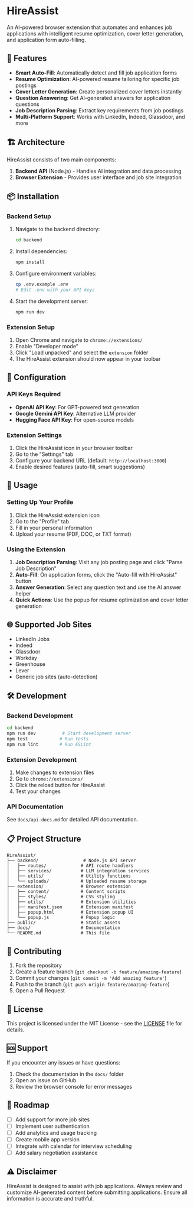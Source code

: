 # HireAssist 

An AI-powered browser extension that automates and enhances job applications with intelligent resume optimization, cover letter generation, and application form auto-filling.

## 🚀 Features 

- **Smart Auto-Fill**: Automatically detect and fill job application forms
- **Resume Optimization**: AI-powered resume tailoring for specific job postings
- **Cover Letter Generation**: Create personalized cover letters instantly
- **Question Answering**: Get AI-generated answers for application questions
- **Job Description Parsing**: Extract key requirements from job postings
- **Multi-Platform Support**: Works with LinkedIn, Indeed, Glassdoor, and more

## 🏗️ Architecture

HireAssist consists of two main components:

1. **Backend API** (Node.js) - Handles AI integration and data processing
2. **Browser Extension** - Provides user interface and job site integration

## 📦 Installation

### Backend Setup

1. Navigate to the backend directory:
   ```bash
   cd backend
   ```

2. Install dependencies:
   ```bash
   npm install
   ```

3. Configure environment variables:
   ```bash
   cp .env.example .env
   # Edit .env with your API keys
   ```

4. Start the development server:
   ```bash
   npm run dev
   ```

### Extension Setup

1. Open Chrome and navigate to `chrome://extensions/`
2. Enable "Developer mode"
3. Click "Load unpacked" and select the `extension` folder
4. The HireAssist extension should now appear in your toolbar

## 🔧 Configuration

### API Keys Required

- **OpenAI API Key**: For GPT-powered text generation
- **Google Gemini API Key**: Alternative LLM provider
- **Hugging Face API Key**: For open-source models

### Extension Settings

1. Click the HireAssist icon in your browser toolbar
2. Go to the "Settings" tab
3. Configure your backend URL (default: `http://localhost:3000`)
4. Enable desired features (auto-fill, smart suggestions)

## 📱 Usage

### Setting Up Your Profile

1. Click the HireAssist extension icon
2. Go to the "Profile" tab
3. Fill in your personal information
4. Upload your resume (PDF, DOC, or TXT format)

### Using the Extension

1. **Job Description Parsing**: Visit any job posting page and click "Parse Job Description"
2. **Auto-Fill**: On application forms, click the "Auto-fill with HireAssist" button
3. **Answer Generation**: Select any question text and use the AI answer helper
4. **Quick Actions**: Use the popup for resume optimization and cover letter generation

## 🌐 Supported Job Sites

- LinkedIn Jobs
- Indeed
- Glassdoor
- Workday
- Greenhouse
- Lever
- Generic job sites (auto-detection)

## 🛠️ Development

### Backend Development

```bash
cd backend
npm run dev          # Start development server
npm test            # Run tests
npm run lint        # Run ESLint
```

### Extension Development

1. Make changes to extension files
2. Go to `chrome://extensions/`
3. Click the reload button for HireAssist
4. Test your changes

### API Documentation

See `docs/api-docs.md` for detailed API documentation.

## 📋 Project Structure

```
HireAssist/
├── backend/                 # Node.js API server
│   ├── routes/             # API route handlers
│   ├── services/           # LLM integration services
│   ├── utils/              # Utility functions
│   └── uploads/            # Uploaded resume storage
├── extension/              # Browser extension
│   ├── content/            # Content scripts
│   ├── styles/             # CSS styling
│   ├── utils/              # Extension utilities
│   ├── manifest.json       # Extension manifest
│   ├── popup.html          # Extension popup UI
│   └── popup.js            # Popup logic
├── public/                 # Static assets
├── docs/                   # Documentation
└── README.md               # This file
```

## 🤝 Contributing

1. Fork the repository
2. Create a feature branch (`git checkout -b feature/amazing-feature`)
3. Commit your changes (`git commit -m 'Add amazing feature'`)
4. Push to the branch (`git push origin feature/amazing-feature`)
5. Open a Pull Request

## 📄 License

This project is licensed under the MIT License - see the [LICENSE](LICENSE) file for details.

## 🆘 Support

If you encounter any issues or have questions:

1. Check the documentation in the `docs/` folder
2. Open an issue on GitHub
3. Review the browser console for error messages

## 🔮 Roadmap

- [ ] Add support for more job sites
- [ ] Implement user authentication
- [ ] Add analytics and usage tracking
- [ ] Create mobile app version
- [ ] Integrate with calendar for interview scheduling
- [ ] Add salary negotiation assistance

## ⚠️ Disclaimer

HireAssist is designed to assist with job applications. Always review and customize AI-generated content before submitting applications. Ensure all information is accurate and truthful.
